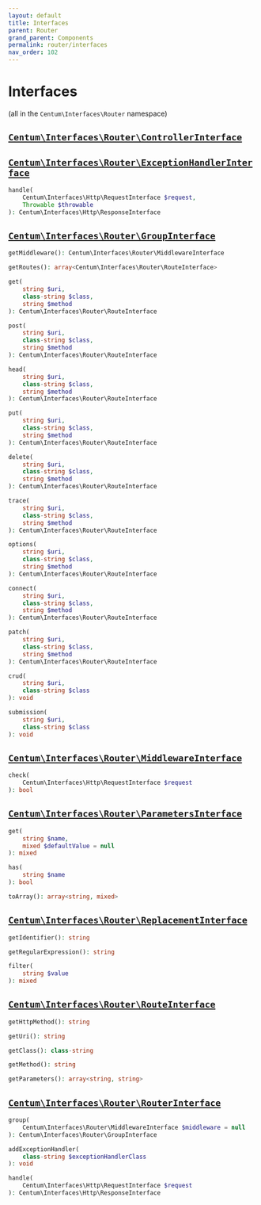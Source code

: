 ```yaml
---
layout: default
title: Interfaces
parent: Router
grand_parent: Components
permalink: router/interfaces
nav_order: 102
---
```




# Interfaces

(all in the `Centum\Interfaces\Router` namespace)



## [`Centum\Interfaces\Router\ControllerInterface`](https://github.com/SidRoberts/centum/blob/development/src/Interfaces/Router/ControllerInterface.php)



## [`Centum\Interfaces\Router\ExceptionHandlerInterface`](https://github.com/SidRoberts/centum/blob/development/src/Interfaces/Router/ExceptionHandlerInterface.php)

```php
handle(
    Centum\Interfaces\Http\RequestInterface $request,
    Throwable $throwable
): Centum\Interfaces\Http\ResponseInterface
```



## [`Centum\Interfaces\Router\GroupInterface`](https://github.com/SidRoberts/centum/blob/development/src/Interfaces/Router/GroupInterface.php)

```php
getMiddleware(): Centum\Interfaces\Router\MiddlewareInterface
```

```php
getRoutes(): array<Centum\Interfaces\Router\RouteInterface>
```

```php
get(
    string $uri,
    class-string $class,
    string $method
): Centum\Interfaces\Router\RouteInterface
```

```php
post(
    string $uri,
    class-string $class,
    string $method
): Centum\Interfaces\Router\RouteInterface
```

```php
head(
    string $uri,
    class-string $class,
    string $method
): Centum\Interfaces\Router\RouteInterface
```

```php
put(
    string $uri,
    class-string $class,
    string $method
): Centum\Interfaces\Router\RouteInterface
```

```php
delete(
    string $uri,
    class-string $class,
    string $method
): Centum\Interfaces\Router\RouteInterface
```

```php
trace(
    string $uri,
    class-string $class,
    string $method
): Centum\Interfaces\Router\RouteInterface
```

```php
options(
    string $uri,
    class-string $class,
    string $method
): Centum\Interfaces\Router\RouteInterface
```

```php
connect(
    string $uri,
    class-string $class,
    string $method
): Centum\Interfaces\Router\RouteInterface
```

```php
patch(
    string $uri,
    class-string $class,
    string $method
): Centum\Interfaces\Router\RouteInterface
```

```php
crud(
    string $uri,
    class-string $class
): void
```

```php
submission(
    string $uri,
    class-string $class
): void
```



## [`Centum\Interfaces\Router\MiddlewareInterface`](https://github.com/SidRoberts/centum/blob/development/src/Interfaces/Router/MiddlewareInterface.php)

```php
check(
    Centum\Interfaces\Http\RequestInterface $request
): bool
```



## [`Centum\Interfaces\Router\ParametersInterface`](https://github.com/SidRoberts/centum/blob/development/src/Interfaces/Router/ParametersInterface.php)

```php
get(
    string $name,
    mixed $defaultValue = null
): mixed
```

```php
has(
    string $name
): bool
```

```php
toArray(): array<string, mixed>
```



## [`Centum\Interfaces\Router\ReplacementInterface`](https://github.com/SidRoberts/centum/blob/development/src/Interfaces/Router/ReplacementInterface.php)

```php
getIdentifier(): string
```

```php
getRegularExpression(): string
```

```php
filter(
    string $value
): mixed
```



## [`Centum\Interfaces\Router\RouteInterface`](https://github.com/SidRoberts/centum/blob/development/src/Interfaces/Router/RouteInterface.php)

```php
getHttpMethod(): string
```

```php
getUri(): string
```

```php
getClass(): class-string
```

```php
getMethod(): string
```

```php
getParameters(): array<string, string>
```



## [`Centum\Interfaces\Router\RouterInterface`](https://github.com/SidRoberts/centum/blob/development/src/Interfaces/Router/RouterInterface.php)

```php
group(
    Centum\Interfaces\Router\MiddlewareInterface $middleware = null
): Centum\Interfaces\Router\GroupInterface
```

```php
addExceptionHandler(
    class-string $exceptionHandlerClass
): void
```

```php
handle(
    Centum\Interfaces\Http\RequestInterface $request
): Centum\Interfaces\Http\ResponseInterface
```
